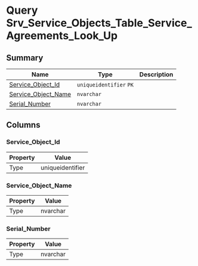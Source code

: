 # Query Srv_Service_Objects_Table_Service_Agreements_Look_Up


## Summary

| Name | Type | Description |
| - | - | --- |
|[Service_Object_Id](#service_object_id)|`uniqueidentifier` `PK`||
|[Service_Object_Name](#service_object_name)|`nvarchar` ||
|[Serial_Number](#serial_number)|`nvarchar` ||

## Columns

### Service_Object_Id

| Property | Value |
| - | - |
|Type|uniqueidentifier|

### Service_Object_Name

| Property | Value |
| - | - |
|Type|nvarchar|

### Serial_Number

| Property | Value |
| - | - |
|Type|nvarchar|


